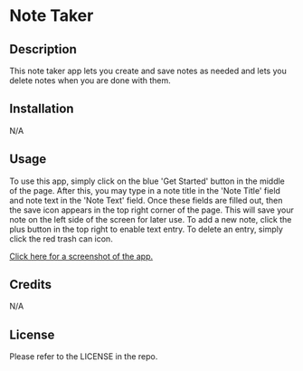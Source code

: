 # Note Taker

## Description

This note taker app lets you create and save notes as needed and lets you delete notes when you are done with them.

## Installation

N/A

## Usage

To use this app, simply click on the blue 'Get Started' button in the middle of the page. After this, you may type in a note title in the 'Note Title' field and note text in the 'Note Text' field. Once these fields are filled out, then the save icon appears in the top right corner of the page. This will save your note on the left side of the screen for later use. To add a new note, click the plus button in the top right to enable text entry. To delete an entry, simply click the red trash can icon.

[Click here for a screenshot of the app.](./public/assets/images/NoteTaker.png)
## Credits

N/A

## License

Please refer to the LICENSE in the repo.